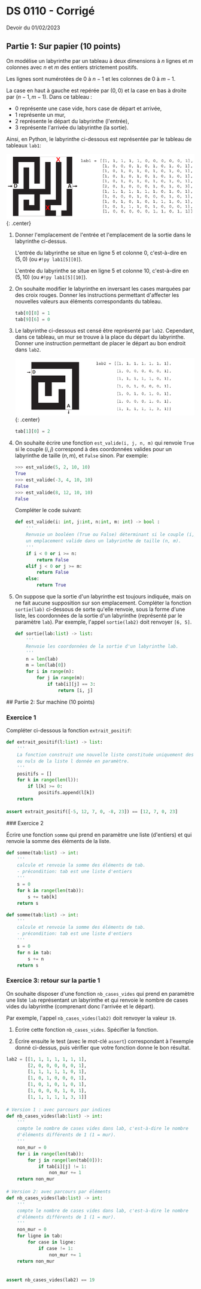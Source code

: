 # DS 0110 - Corrigé
Devoir du 01/02/2023


## Partie 1: Sur papier (10 points)

On modélise un labyrinthe par un tableau à deux dimensions à $n$ lignes et $m$ colonnes avec $n$ et $m$ des entiers strictement positifs.

Les lignes sont numérotées de 0 à $n-1$ et les colonnes de $0$ à $m-1$.

La case en haut à gauche est repérée par $(0, 0)$ et la case en bas à droite par $(n-1, m-1)$.
Dans ce tableau :

- 0 représente une case vide, hors case de départ et arrivée,
- 1 représente un mur,
- 2 représente le départ du labyrinthe (l'entrée),
- 3 représente l'arrivée du labyrinthe (la sortie).

Ainsi, en Python, le labyrinthe ci-dessous est représentée par le tableau de tableaux `lab1`:

![](../images/laby1_codeX.png){: .center} 

1. Donner l'emplacement de l'entrée et l'emplacement de la sortie dans le labyrinthe ci-dessus.

    L'entrée du labyrinthe se situe en ligne 5 et colonne 0, c'est-à-dire en $(5, 0)$ (ou `#!py lab1[5][0]`).

    L'entrée du labyrinthe se situe en ligne 5 et colonne 10, c'est-à-dire en $(5, 10)$ (ou `#!py lab1[5][10]`).

2. On souhaite modifier le labyrinthe en inversant les cases marquées par des croix rouges. Donner les instructions permettant d'affecter les nouvelles valeurs aux éléments correspondants du tableau.

    ```python linenums='1'
    tab[0][8] = 1
    tab[9][6] = 0
    ```
    

3. Le labyrinthe ci-dessous est censé être représenté par `lab2`. Cependant, dans ce tableau, un mur se trouve à la place du départ du labyrinthe. Donner une instruction permettant de placer le départ au bon endroit dans `lab2`.

    ![](../images/laby2_code.png){: .center} 
    
    ```python linenums='1'
    tab[1][0] = 2
    ```


4. On souhaite écrire une fonction `est_valide(i, j, n, m)` qui renvoie `True` si le couple $(i, j)$ correspond à des coordonnées valides pour un labyrinthe de taille $(n, m)$, et `False` sinon. Par exemple:
    ```python
    >>> est_valide(5, 2, 10, 10)
    True
    >>> est_valide(-3, 4, 10, 10)
    False
    >>> est_valide(8, 12, 10, 10)
    False
    ```
    
    Compléter le code suivant:

    ```python linenums='1'
    def est_valide(i: int, j:int, n:int, m: int) -> bool :
        '''
        Renvoie un booléen (True ou False) déterminant si le couple (i,j) est
        un emplacement valide dans un labyrinthe de taille (n, m).
        '''
        if i < 0 or i >= n:        
            return False
        elif j < 0 or j >= m:
            return False
        else:
            return True 
    ```
    
4. On suppose que la sortie d'un labyrinthe est toujours indiquée, mais on ne fait aucune supposition sur son emplacement.
    Compléter la fonction `sortie(lab)` ci-dessous de sorte qu'elle renvoie, sous la forme d'une liste, les coordonnées de la sortie d'un labyrinthe (représenté par le paramètre `lab`). Par exemple, l'appel `sortie(lab2)` doit renvoyer  `[6, 5]`.

    ```python linenums='1'
    def sortie(lab:list) -> list:
        '''
        Renvoie les coordonnées de la sortie d'un labyrinthe lab.
        '''
        n = len(lab)
        m = len(lab[0])
        for i in range(n):
            for j in range(m):
                if tab[i][j] == 3:
                    return [i, j]
    ```

## Partie 2: Sur machine (10 points)

### Exercice 1

Compléter ci-dessous la fonction `extrait_positif`:

```python linenums='1'
def extrait_positif(l:list) -> list:
    '''
    La fonction construit une nouvelle liste constituée uniquement des termes positifs
    ou nuls de la liste l donnée en paramètre.
    '''
    positifs = []
    for k in range(len(l)):
        if l[k] >= 0:
            positifs.append(l[k])
    return 

assert extrait_positif([-5, 12, 7, 0, -8, 23]) == [12, 7, 0, 23]
```

### Exercice 2

Écrire une fonction `somme` qui prend en paramètre une liste (d'entiers) et qui renvoie la somme des éléments de la liste.

```python linenums='1' title='Avec un parcours par indice'
def somme(tab:list) -> int:
    '''
    calcule et renvoie la somme des éléments de tab.
    - précondition: tab est une liste d'entiers
    '''
    s = 0
    for k in range(len(tab)):
        s += tab[k]
    return s
```

```python linenums='1' title='Avec un parcours par élément'
def somme(tab:list) -> int:
    '''
    calcule et renvoie la somme des éléments de tab.
    - précondition: tab est une liste d'entiers
    '''
    s = 0
    for n in tab:
        s += n
    return s
```

### Exercice 3: retour sur la partie 1

On souhaite disposer d'une fonction `nb_cases_vides` qui prend en paramètre une liste `lab` représentant un labyrinthe et qui renvoie le nombre de cases vides du labyrinthe (comprenant donc l'arrivée et le départ).
    
Par exemple, l'appel `nb_cases_vides(lab2)` doit renvoyer la valeur `19`.

1. Écrire cette fonction `nb_cases_vides`. Spécifier la fonction.

2. Écrire ensuite le test (avec le mot-clé `assert`) correspondant à l'exemple donné ci-dessus, puis vérifier que votre fonction donne le bon résultat.

```python linenums='1'
lab2 = [[1, 1, 1, 1, 1, 1, 1],
        [2, 0, 0, 0, 0, 0, 1],
        [1, 1, 1, 1, 1, 0, 1],
        [1, 0, 1, 0, 0, 0, 1],
        [1, 0, 1, 0, 1, 0, 1],
        [1, 0, 0, 0, 1, 0, 1],
        [1, 1, 1, 1, 1, 3, 1]]

# Version 1 : avec parcours par indices
def nb_cases_vides(lab:list) -> int:
    '''
    compte le nombre de cases vides dans lab, c'est-à-dire le nombre
    d'éléments différents de 1 (1 = mur).
    '''
    non_mur = 0
    for i in range(len(tab)):
        for j in range(len(tab[0])):
            if tab[i][j] != 1:
                non_mur += 1
    return non_mur

# Version 2: avec parcours par éléments
def nb_cases_vides(lab:list) -> int:
    '''
    compte le nombre de cases vides dans lab, c'est-à-dire le nombre
    d'éléments différents de 1 (1 = mur).
    '''
    non_mur = 0
    for ligne in tab:
        for case in ligne:
            if case != 1:
                non_mur += 1
    return non_mur


assert nb_cases_vides(lab2) == 19
```
